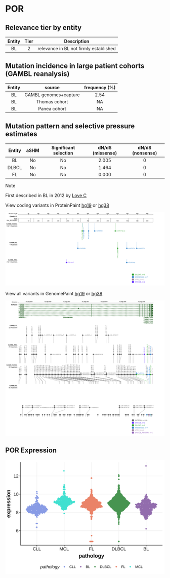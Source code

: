 # POR

## Relevance tier by entity

|Entity|Tier|Description                           |
|:------:|:----:|--------------------------------------|
|BL    |2   |relevance in BL not firmly established|

## Mutation incidence in large patient cohorts (GAMBL reanalysis)

|Entity|source               |frequency (%)|
|:------:|:---------------------:|:-------------:|
|BL    |GAMBL genomes+capture|2.54         |
|BL    |Thomas cohort        |  NA         |
|BL    |Panea cohort         |  NA         |

## Mutation pattern and selective pressure estimates

|Entity|aSHM|Significant selection|dN/dS (missense)|dN/dS (nonsense)|
|:------:|:----:|:---------------------:|:----------------:|:----------------:|
|BL    |No  |No                   |2.005           |0               |
|DLBCL |No  |No                   |1.464           |0               |
|FL    |No  |No                   |0.000           |0               |


> [!NOTE]
> First described in BL in 2012 by [Love C](https://pubmed.ncbi.nlm.nih.gov/23143597)


View coding variants in ProteinPaint [hg19](https://morinlab.github.io/LLMPP/GAMBL/POR_protein.html)  or [hg38](https://morinlab.github.io/LLMPP/GAMBL/POR_protein_hg38.html)

![image](images/proteinpaint/POR_NM_001382657.svg)

View all variants in GenomePaint [hg19](https://morinlab.github.io/LLMPP/GAMBL/POR.html)  or [hg38](https://morinlab.github.io/LLMPP/GAMBL/POR_hg38.html)

![image](images/proteinpaint/POR.svg)
## POR Expression
![image](images/gene_expression/POR_by_pathology.svg)
